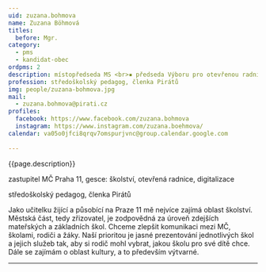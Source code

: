 ```yaml
---
uid: zuzana.bohmova
name: Zuzana Böhmová
titles:
  before: Mgr.
category:
  - pms
  - kandidat-obec
ordpms: 2
description: místopředseda MS <br>▪ předseda Výboru pro otevřenou radnici a digitalizaci <br>▪ Komise pro výchovu, vzdělávání a národnostní menšiny <br>▪ Mediální komise
profession: středoškolský pedagog, členka Pirátů
img: people/zuzana-bohmova.jpg
mail:
  - zuzana.bohmova@pirati.cz
profiles:
  facebook: https://www.facebook.com/zuzana.bohmova
  instagram: https://www.instagram.com/zuzana.boehmova/
calendar: va05o0jfci8qrqv7omspurjvnc@group.calendar.google.com
  
---
```


{{page.description}}

zastupitel MČ Praha 11, gesce: školství, otevřená radnice, digitalizace

středoškolský pedagog, členka Pirátů

Jako učitelku žijící a působící na Praze 11 mě nejvíce zajímá oblast školství. Městská část, tedy zřizovatel, je zodpovědná za úroveň zdejších mateřských a základních škol. Chceme zlepšit komunikaci mezi MČ, školami, rodiči a žáky. Naší prioritou je jasné prezentování jednotlivých škol a jejich služeb tak, aby si rodič mohl vybrat, jakou školu pro své dítě chce. Dále se zajímám o oblast kultury, a to především výtvarné.

---
